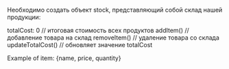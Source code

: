 Необходимо создать объект stock, представляющий собой склад нашей продукции:

totalCost: 0        // итоговая стоимость всех продуктов
addItem()           // добавление товара на склад
removeItem()        // удаление товара со склада
updateTotalCost()   // обновляет значение totalCost

Example of item: {name, price, quantity}